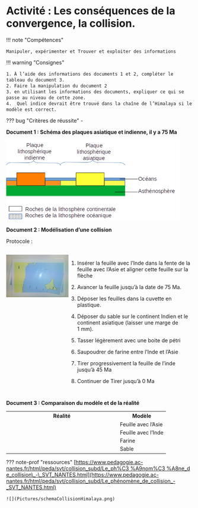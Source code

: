 # Activité : Les conséquences de la convergence, la collision.

!!! note "Compétences"

    Manipuler, expérimenter et Trouver et exploiter des informations 

!!! warning "Consignes"

    1. À l’aide des informations des documents 1 et 2, compléter le tableau du document 3.
    2. Faire la manipulation du document 2
    3. en utilisant les informations des documents, expliquer ce qui se passe au niveau de cette zone.
    4.  Quel indice devrait être trouvé dans la chaîne de l’Himalaya si le modèle est correct.
    
??? bug "Critères de réussite"
    - 


**Document 1 : Schéma des plaques asiatique et indienne, il y a 75 Ma**

![](Pictures/schemaPlaquesAsieInde.png)

**Document 2 : Modélisation d’une collision**

Protocole :

<div markdown style="display:flex; flex-direction;row;">

<div markdown style="display:flex; flex-direction;column; flex: 1 1 0;">

![](Pictures/montageModeleCollision.png)

</div>

<div markdown style="display:flex; flex-direction;column; flex: 2 1 0;">

1. Insérer la feuille avec l’Inde dans la fente de la feuille avec l’Asie et aligner cette feuille sur la flèche
2. Avancer la feuille jusqu’à la date de 75 Ma.
3. Déposer les feuilles dans la cuvette en plastique.

4.  Déposer du sable sur le continent Indien et le continent asiatique (laisser une marge de 1 mm).

5.  Tasser légèrement avec une boite de pétri

6.  Saupoudrer de farine entre l’Inde et l’Asie

7.  Tirer progressivement la feuille de l’inde jusqu’à 45 Ma

8.  Continuer de Tirer jusqu’à 0 Ma

</div>
</div>


**Document 3 : Comparaison du modèle et de la réalité**

<table>
<colgroup>
<col style="width: 300px">
</colgroup>
    <tr>
        <th >Réalité</th>
        <th>Modèle</th>
    </tr>
    <tr>
        <td ></td>
        <td>Feuille avec l’Asie</td>
    </tr>
    <tr>
        <td ></td>
        <td>Feuille avec l’Inde</td>
    </tr>
    <tr>
        <td></td>
        <td>Farine</td>
    </tr>
    <tr>
        <td ></td>
        <td>Sable</td>
    </tr>
</table>

??? note-prof "ressources"
    [https://www.pedagogie.ac-nantes.fr/html/peda/svt/collision_subd/Le_ph%C3 %A9nom%C3 %A8ne_de_collision\_-\_SVT_NANTES.html](https://www.pedagogie.ac-nantes.fr/html/peda/svt/collision_subd/Le_phénomène_de_collision_-_SVT_NANTES.html)

    ![](Pictures/schemaCollisionHimalaya.png)
